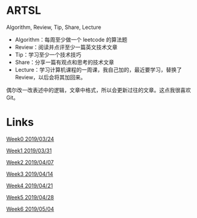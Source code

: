 # ARTSL
Algorithm, Review, Tip, Share, Lecture

- Algorithm：每周至少做一个 leetcode 的算法题
- Review：阅读并点评至少一篇英文技术文章
- Tip：学习至少一个技术技巧
- Share：分享一篇有观点和思考的技术文章
- Lecture：学习计算机课程的一周课，我自己加的，最近要学习，替换了 Review，以后会将其加回来。

偶尔改一改表述中的逻辑，文章中格式，所以会更新过往的文章。这点我很喜欢 Git。

# Links

[Week0 2019/03/24](https://github.com/rubust-ai/ARTSL/blob/master/week0.md)

[Week1 2019/03/31](https://github.com/rubust-ai/ARTSL/blob/master/week1.md)


[Week2 2019/04/07](https://github.com/rubust-ai/ARTSL/blob/master/week2.md)


[Week3 2019/04/14](https://github.com/rubust-ai/ARTSL/blob/master/week3.md)


[Week4 2019/04/21](https://github.com/rubust-ai/ARTSL/blob/master/week4.md)



[Week5 2019/04/28](https://github.com/rubust-ai/ARTSL/blob/master/week5.md)


[Week6 2019/05/04](https://github.com/rubust-ai/ARTSL/blob/master/week6.md)





